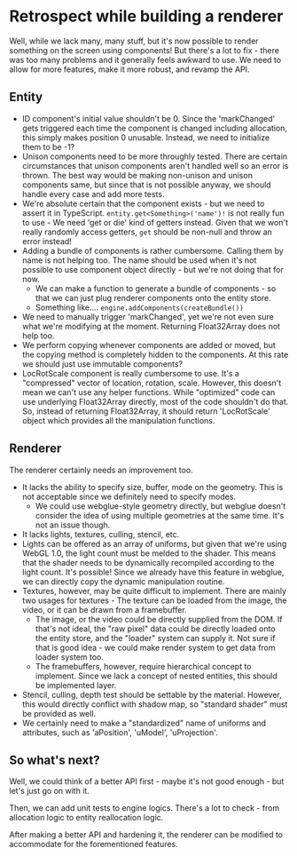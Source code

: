 # Retrospect while building a renderer
Well, while we lack many, many stuff, but it's now possible to render something
on the screen using components! But there's a lot to fix - there was too many
problems and it generally feels awkward to use. We need to allow for more
features, make it more robust, and revamp the API.

## Entity

- ID component's initial value shouldn't be 0. Since the 'markChanged' gets
  triggered each time the component is changed including allocation, this simply
  makes position 0 unusable. Instead, we need to initialize them to be -1?
- Unison components need to be more throughly tested. There are certain
  circumstances that unison components aren't handled well so an error is
  thrown. The best way would be making non-unison and unison components same,
  but since that is not possible anyway, we should handle every case and add
  more tests.
- We're absolute certain that the component exists - but we need to assert it
  in TypeScript. `entity.get<Something>('name')!` is not really fun to use -
  We need 'get or die' kind of getters instead. Given that we won't really
  randomly access getters, `get` should be non-null and throw an error instead!
- Adding a bundle of components is rather cumbersome. Calling them by name is
  not helping too. The name should be used when it's not possible to use
  component object directly - but we're not doing that for now.
  - We can make a function to generate a bundle of components - so that we can
    just plug renderer components onto the entity store.
  - Something like.... `engine.addComponents(createBundle())`
- We need to manually trigger 'markChanged', yet we're not even sure what we're
  modifying at the moment. Returning Float32Array does not help too.
- We perform copying whenever components are added or moved, but the copying
  method is completely hidden to the components. At this rate we should just use
  immutable components?
- LocRotScale component is really cumbersome to use. It's a "compressed" vector
  of location, rotation, scale. However, this doesn't mean we can't use any
  helper functions. While "optimized" code can use underlying Float32Array
  directly, most of the code shouldn't do that. So, instead of returning
  Float32Array, it should return 'LocRotScale' object which provides all the
  manipulation functions.

## Renderer
The renderer certainly needs an improvement too.

- It lacks the ability to specify size, buffer, mode on the geometry. This is
  not acceptable since we definitely need to specify modes.
  - We could use webglue-style geometry directly, but webglue doesn't consider
    the idea of using multiple geometries at the same time. It's not an issue
    though.
- It lacks lights, textures, culling, stencil, etc.
- Lights can be offered as
  an array of uniforms, but given that we're using WebGL 1.0, the light count
  must be melded to the shader. This means that the shader needs to be
  dynamically recompiled according to the light count.
  It's possible! Since we already have this feature in webglue, we can directly
  copy the dynamic manipulation routine.
- Textures, however, may be quite difficult to implement. There are mainly two
  usages for textures - The texture can be loaded from the image, the video,
  or it can be drawn from a framebuffer.
  - The image, or the video could be directly supplied from the DOM. If that's
    not ideal, the "raw pixel" data could be directly loaded onto the entity
    store, and the "loader" system can supply it. Not sure if that is good
    idea - we could make render system to get data from loader system too.
  - The framebuffers, however, require hierarchical concept to implement. Since
    we lack a concept of nested entities, this should be implemented layer.
- Stencil, culling, depth test should be settable by the material. However, this
  would directly conflict with shadow map, so "standard shader" must be provided
  as well.
- We certainly need to make a "standardized" name of uniforms and attributes,
  such as 'aPosition', 'uModel', 'uProjection'.

## So what's next?
Well, we could think of a better API first - maybe it's not good enough - but
let's just go on with it.

Then, we can add unit tests to engine logics. There's a lot to check -
from allocation logic to entity reallocation logic.

After making a better API and hardening it, the renderer can be modified to
accommodate for the forementioned features.
